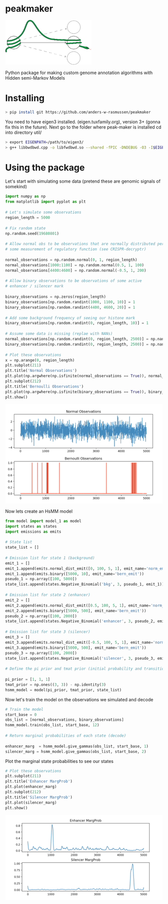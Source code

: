 # peakmaker
<img src=/doc_files/pyclassifier.png alt="drawing" width="275"/>

Python package for making custom genome annotation algorithms with Hidden semi-Markov Models


# Installing

```bash
> pip install git https://github.com/anders-w-rasmussen/peakmaker
```

You need to have eigen3 installed. (eigen.tuxfamily.org), version 3+ (gonna fix this in the future). 
Next go to the folder where peak-maker is installed cd into directory util/

```bash
> export EIGENPATH=/path/to/eigen3/ 
> g++ libbwdbwd.cpp -o libfwdbwd.so --shared -fPIC -DNDEBUG -O3 -I$EIGENPATH 
```

# Using the package

Let's start with simulating some data (pretend these are genomic signals of somekind)

```python
import numpy as np
from matplotlib import pyplot as plt

# Let's simulate some observations
region_length = 5000

# Fix random state
np.random.seed(19680801)

# Allow normal obs to be observations that are normally distributed perhaps
# some measurement of regulatory function (see CRISPR-decryptr)

normal_observations = np.random.normal(0, 1, region_length)
normal_observations[1000:1100] = np.random.normal(0.5, 1, 100)
normal_observations[4400:4600] = np.random.normal(-0.5, 1, 200)

# Allow binary observations to be observations of some active
# enhancer / silencer mark

binary_observations = np.zeros(region_length)
binary_observations[np.random.randint(1000, 1100, 10)] = 1
binary_observations[np.random.randint(4400, 4600, 20)] = 1

# Add some background frequency of seeing our histone mark
binary_observations[np.random.randint(0, region_length, 10)] = 1

# Assume some data is missing (replae with NANs)
normal_observations[np.random.randint(0, region_length, 2500)] = np.nan
binary_observations[np.random.randint(0, region_length, 2500)] = np.nan

# Plot these observations
x = np.arange(0, region_length)
plt.subplot(211)
plt.title('Normal Observations')
plt.plot(np.argwhere(np.isfinite(normal_observations == True)), normal_observations[np.argwhere(np.isfinite(normal_observations == True))])
plt.subplot(212)
plt.title('Bernoulli Observations')
plt.plot(np.argwhere(np.isfinite(binary_observations == True)), binary_observations[np.argwhere(np.isfinite(binary_observations == True))], c='r')
plt.show()

```

<img src=/doc_files/obs.png alt="drawing" width="600"/>

Now lets create an HsMM model

```python
from model import model_1 as model
import states as states
import emissions as emits

# State list
state_list = []

# Emission list for state 1 (background)
emit_1 = []
emit_1.append(emits.normal_dist_emit([0, 100, 5, 1], emit_name='norm_emit'))
emit_1.append(emits.binary([5000, 10], emit_name='bern_emit'))
pseudo_1 = np.array([100, 5000])
state_list.append(states.Negative_Binomial('bkg', 3, pseudo_1, emit_1))

# Emission list for state 2 (enhancer)
emit_2 = []
emit_2.append(emits.normal_dist_emit([0.5, 100, 5, 1], emit_name='norm_emit'))
emit_2.append(emits.binary([5000, 500], emit_name='bern_emit'))
pseudo_2 = np.array([100, 2000])
state_list.append(states.Negative_Binomial('enhancer', 3, pseudo_2, emit_2))

# Emission list for state 3 (silencer)
emit_3 = []
emit_3.append(emits.normal_dist_emit([-0.5, 100, 5, 1], emit_name='norm_emit'))
emit_3.append(emits.binary([5000, 500], emit_name='bern_emit'))
pseudo_3 = np.array([100, 2000])
state_list.append(states.Negative_Binomial('silencer', 3, pseudo_3, emit_3))

# Define the pi prior and tmat prior (initial probability and transition matrix)

pi_prior = [1, 1, 1]
tmat_prior = np.ones((3, 3)) - np.identity(3)
hsmm_model = model(pi_prior, tmat_prior, state_list) 

```

Now let's train the model on the observations we simulated and decode

```python
# Train the model
start_base = 0
obs_list = [normal_observations, binary_observations]
hsmm_model.train(obs_list, start_base, 12)

# Return marginal probabilities of each state (decode)

enhancer_marg  = hsmm_model.give_gammas(obs_list, start_base, 1)
silencer_marg = hsmm_model.give_gammas(obs_list, start_base, 2)
```

Plot the marginal state probabilities to see our states 


```python
# Plot these observations
plt.subplot(211)
plt.title('Enhancer MargProb')
plt.plot(enhancer_marg)
plt.subplot(212)
plt.title('Silencer MargProb')
plt.plot(silencer_marg)
plt.show()
```

<img src=/doc_files/margProbs.png alt="drawing" width="600"/>











